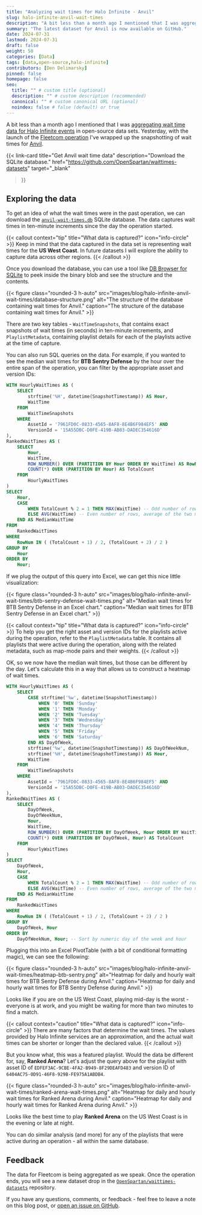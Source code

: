 ```yaml
---
title: "Analyzing wait times for Halo Infinite - Anvil"
slug: halo-infinite-anvil-wait-times
description: "A bit less than a month ago I mentioned that I was aggregating wait time data for Halo Infinite events in open-source data sets. Yesterday, with the launch of the Fleetcom operation I’ve wrapped up the snapshotting of wait times for Anvil."
summary: "The latest dataset for Anvil is now available on GitHub."
date: 2024-07-31
lastmod: 2024-07-31
draft: false
weight: 50
categories: [Data]
tags: [data,open-source,halo-infinite]
contributors: [Den Delimarsky]
pinned: false
homepage: false
seo:
  title: "" # custom title (optional)
  description: "" # custom description (recommended)
  canonical: "" # custom canonical URL (optional)
  noindex: false # false (default) or true
---
```


A bit less than a month ago I mentioned that I was [aggregating wait time data for Halo Infinite events](https://www.openspartan.com/blog/openspartan-waittimes-datasets/) in open-source data sets. Yesterday, with the launch of the [Fleetcom operation](https://www.halowaypoint.com/news/fleetcom-operation-launch) I've wrapped up the snapshotting of wait times for [Anvil](https://www.halowaypoint.com/news/anvil-operation-launch).

{{< link-card
  title="Get Anvil wait time data"
  description="Download the SQLite database."
  href="https://github.com/OpenSpartan/waittimes-datasets"
  target="_blank"
>}}

## Exploring the data

To get an idea of what the wait times were in the past operation, we can download the [`anvil-wait-times.db`](https://github.com/OpenSpartan/waittimes-datasets/blob/main/datasets/anvil-wait-times.db) SQLite database. The data captures wait times in ten-minute increments since the day the operation started.

{{< callout context="tip" title="What data is captured?" icon="info-circle" >}}
Keep in mind that the data captured in the data set is representing wait times for the **US West Coast**. In future datasets I will explore the ability to capture data across other regions.
{{< /callout >}}

Once you download the database, you can use a tool like [DB Browser for SQLite](https://sqlitebrowser.org/) to peek inside the binary blob and see the structure and the contents.

{{< figure class="rounded-3 h-auto" src="images/blog/halo-infinite-anvil-wait-times/database-structure.png" alt="The structure of the database containing wait times for Anvil." caption="The structure of the database containing wait times for Anvil." >}}

There are two key tables - `WaitTimeSnapshots`, that contains exact snapshots of wait times (in seconds) in ten-minute increments, and `PlaylistMetadata`, containing playlist details for each of the playlists active at the time of capture.

You can also run SQL queries on the data. For example, if you wanted to see the median wait times for **BTB Sentry Defense** by the hour over the entire span of the operation, you can filter by the appropriate asset and version IDs:

```sql {title="Median hourly wait times"}
WITH HourlyWaitTimes AS (
    SELECT
        strftime('%H', datetime(SnapshotTimestamp)) AS Hour,
        WaitTime
    FROM
        WaitTimeSnapshots
    WHERE
        AssetId = '7961FD0C-0833-4565-8AF8-8E4B6F984EF5' AND
        VersionId = '15A55DBC-D0FE-419B-AB03-DADEC354616D'
),
RankedWaitTimes AS (
    SELECT
        Hour,
        WaitTime,
        ROW_NUMBER() OVER (PARTITION BY Hour ORDER BY WaitTime) AS RowNum,
        COUNT(*) OVER (PARTITION BY Hour) AS TotalCount
    FROM
        HourlyWaitTimes
)
SELECT
    Hour,
    CASE
        WHEN TotalCount % 2 = 1 THEN MAX(WaitTime) -- Odd number of rows, middle one
        ELSE AVG(WaitTime) -- Even number of rows, average of the two middle values
    END AS MedianWaitTime
FROM
    RankedWaitTimes
WHERE
    RowNum IN ( (TotalCount + 1) / 2, (TotalCount + 2) / 2 )
GROUP BY
    Hour
ORDER BY
    Hour;
```

If we plug the output of this query into Excel, we can get this nice little visualization:

{{< figure class="rounded-3 h-auto" src="images/blog/halo-infinite-anvil-wait-times/btb-sentry-defense-wait-times.png" alt="Median wait times for BTB Sentry Defense in an Excel chart." caption="Median wait times for BTB Sentry Defense in an Excel chart." >}}

{{< callout context="tip" title="What data is captured?" icon="info-circle" >}}
To help you get the right asset and version IDs for the playlists active during the operation, refer to the `PlaylistMetadata` table. It contains all playlists that were active during the operation, along with the related metadata, such as map-mode pairs and their weights.
{{< /callout >}}

OK, so we now have the median wait times, but those can be different by the day. Let's calculate this in a way that allows us to construct a heatmap of wait times.

```sql {title="Data for the wait time heatmap"}
WITH HourlyWaitTimes AS (
    SELECT
        CASE strftime('%w', datetime(SnapshotTimestamp))
            WHEN '0' THEN 'Sunday'
            WHEN '1' THEN 'Monday'
            WHEN '2' THEN 'Tuesday'
            WHEN '3' THEN 'Wednesday'
            WHEN '4' THEN 'Thursday'
            WHEN '5' THEN 'Friday'
            WHEN '6' THEN 'Saturday'
        END AS DayOfWeek,
        strftime('%w', datetime(SnapshotTimestamp)) AS DayOfWeekNum,
        strftime('%H', datetime(SnapshotTimestamp)) AS Hour,
        WaitTime
    FROM
        WaitTimeSnapshots
    WHERE
        AssetId = '7961FD0C-0833-4565-8AF8-8E4B6F984EF5' AND
        VersionId = '15A55DBC-D0FE-419B-AB03-DADEC354616D'
),
RankedWaitTimes AS (
    SELECT
        DayOfWeek,
        DayOfWeekNum,
        Hour,
        WaitTime,
        ROW_NUMBER() OVER (PARTITION BY DayOfWeek, Hour ORDER BY WaitTime) AS RowNum,
        COUNT(*) OVER (PARTITION BY DayOfWeek, Hour) AS TotalCount
    FROM
        HourlyWaitTimes
)
SELECT
    DayOfWeek,
    Hour,
    CASE
        WHEN TotalCount % 2 = 1 THEN MAX(WaitTime) -- Odd number of rows, middle one
        ELSE AVG(WaitTime) -- Even number of rows, average of the two middle values
    END AS MedianWaitTime
FROM
    RankedWaitTimes
WHERE
    RowNum IN ( (TotalCount + 1) / 2, (TotalCount + 2) / 2 )
GROUP BY
    DayOfWeek, Hour
ORDER BY
    DayOfWeekNum, Hour; -- Sort by numeric day of the week and hour

```

Plugging this into an Excel PivotTable (with a bit of conditional formatting magic), we can see the following:

{{< figure class="rounded-3 h-auto" src="images/blog/halo-infinite-anvil-wait-times/heatmap-btb-sentry.png" alt="Heatmap for daily and hourly wait times for BTB Sentry Defense during Anvil." caption="Heatmap for daily and hourly wait times for BTB Sentry Defense during Anvil." >}}

Looks like if you are on the US West Coast, playing mid-day is the worst - everyone is at work, and you might be waiting for more than two minutes to find a match.

{{< callout context="caution" title="What data is captured?" icon="info-circle" >}}
There are many factors that determine the wait times. The values provided by Halo Infinite services are an approximation, and the actual wait times can be shorter or longer than the declared value.
{{< /callout >}}

But you know what, this was a featured playlist. Would the data be different for, say, **Ranked Arena**? Let's adjust the query above for the playlist with asset ID of `EDFEF3AC-9CBE-4FA2-B949-8F29DEAFD483` and version ID of `6404AC75-0D91-46F8-929B-FE975A1ABDB4`.

{{< figure class="rounded-3 h-auto" src="images/blog/halo-infinite-anvil-wait-times/ranked-arena-wait-times.png" alt="Heatmap for daily and hourly wait times for Ranked Arena during Anvil." caption="Heatmap for daily and hourly wait times for Ranked Arena during Anvil." >}}

Looks like the best time to play **Ranked Arena** on the US West Coast is in the evening or late at night.

You can do similar analysis (and more) for any of the playlists that were active during an operation - all within the same database.

## Feedback

The data for Fleetcom is being aggregated as we speak. Once the operation ends, you will see a new dataset drop in the [`OpenSpartan/waittimes-datasets`](https://github.com/OpenSpartan/waittimes-datasets) repository.

If you have any questions, comments, or feedback - feel free to leave a note on this blog post, or [open an issue on GitHub](https://github.com/OpenSpartan/waittimes-datasets/issues).

